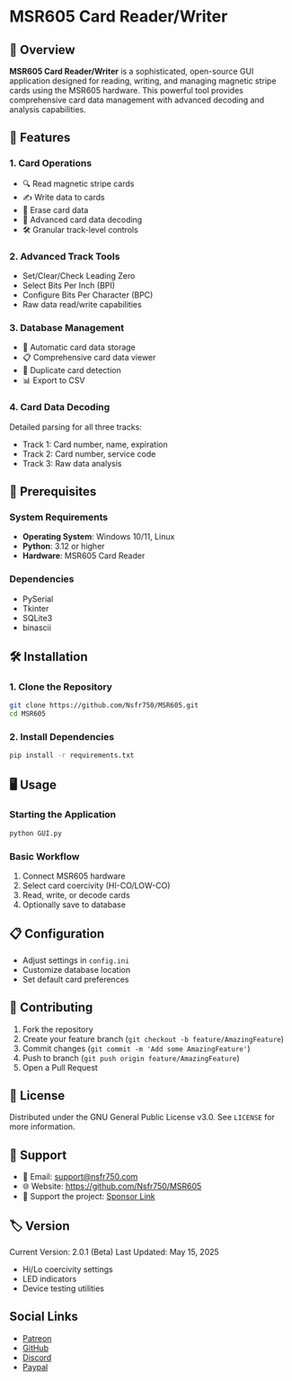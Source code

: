 # MSR605 Card Reader/Writer

## 🌟 Overview

**MSR605 Card Reader/Writer** is a sophisticated, open-source GUI application designed for reading, writing, and managing magnetic stripe cards using the MSR605 hardware. This powerful tool provides comprehensive card data management with advanced decoding and analysis capabilities.

## 🚀 Features

### 1. Card Operations
- 🔍 Read magnetic stripe cards
- ✍️ Write data to cards
- 🧹 Erase card data
- 🔬 Advanced card data decoding
- 🛠️ Granular track-level controls

### 2. Advanced Track Tools
- Set/Clear/Check Leading Zero
- Select Bits Per Inch (BPI)
- Configure Bits Per Character (BPC)
- Raw data read/write capabilities

### 3. Database Management
- 💾 Automatic card data storage
- 📋 Comprehensive card data viewer
- 🚫 Duplicate card detection
- 📊 Export to CSV

### 4. Card Data Decoding
Detailed parsing for all three tracks:
- Track 1: Card number, name, expiration
- Track 2: Card number, service code
- Track 3: Raw data analysis

## 🔧 Prerequisites

### System Requirements
- **Operating System**: Windows 10/11, Linux
- **Python**: 3.12 or higher
- **Hardware**: MSR605 Card Reader

### Dependencies
- PySerial
- Tkinter
- SQLite3
- binascii

## 🛠️ Installation

### 1. Clone the Repository
```bash
git clone https://github.com/Nsfr750/MSR605.git
cd MSR605
```

### 2. Install Dependencies
```bash
pip install -r requirements.txt
```

## 🖥️ Usage

### Starting the Application
```bash
python GUI.py
```

### Basic Workflow
1. Connect MSR605 hardware
2. Select card coercivity (HI-CO/LOW-CO)
3. Read, write, or decode cards
4. Optionally save to database

## 📋 Configuration

- Adjust settings in `config.ini`
- Customize database location
- Set default card preferences

## 🤝 Contributing

1. Fork the repository
2. Create your feature branch (`git checkout -b feature/AmazingFeature`)
3. Commit changes (`git commit -m 'Add some AmazingFeature'`)
4. Push to branch (`git push origin feature/AmazingFeature`)
5. Open a Pull Request

## 📜 License

Distributed under the GNU General Public License v3.0. See `LICENSE` for more information.

## 💬 Support

- 📧 Email: support@nsfr750.com
- 🌐 Website: https://github.com/Nsfr750/MSR605
- 💸 Support the project: [Sponsor Link](https://github.com/sponsors/Nsfr750)

## 🏷️ Version

Current Version: 2.0.1 (Beta)
Last Updated: May 15, 2025
   - Hi/Lo coercivity settings
   - LED indicators
   - Device testing utilities

## Social Links

- [Patreon](https://www.patreon.com/Nsfr750)
- [GitHub](https://github.com/Nsfr750)
- [Discord](https://discord.gg/BvvkUEP9)
- [Paypal](https://paypal.me/3dmega)
